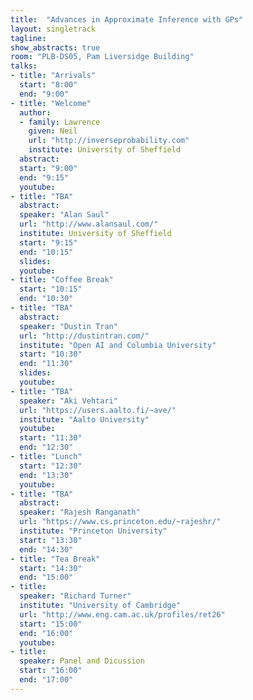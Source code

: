 ```yaml
---
title:  "Advances in Approximate Inference with GPs"
layout: singletrack
tagline: 
show_abstracts: true
room: "PLB-DS05, Pam Liversidge Building"
talks:
- title: "Arrivals"
  start: "8:00"
  end: "9:00"
- title: "Welcome"  
  author:
  - family: Lawrence
    given: Neil
    url: "http://inverseprobability.com"
    institute: University of Sheffield
  abstract:  
  start: "9:00"
  end: "9:15"
  youtube: 
- title: "TBA"
  abstract:
  speaker: "Alan Saul" 
  url: "http://www.alansaul.com/"
  institute: University of Sheffield
  start: "9:15"
  end: "10:15"
  slides:  
  youtube: 
- title: "Coffee Break"
  start: "10:15"
  end: "10:30"
- title: "TBA"
  abstract:
  speaker: "Dustin Tran" 
  url: "http://dustintran.com/"
  institute: "Open AI and Columbia University"
  start: "10:30"
  end: "11:30"
  slides:  
  youtube: 
- title: "TBA"
  speaker: "Aki Vehtari"
  url: "https://users.aalto.fi/~ave/"
  institute: "Aalto University"
  youtube:
  start: "11:30"
  end: "12:30" 
- title: "Lunch"
  start: "12:30"
  end: "13:30"
  youtube: 
- title: "TBA"
  abstract:
  speaker: "Rajesh Ranganath"
  url: "https://www.cs.princeton.edu/~rajeshr/"
  institute: "Princeton University"
  start: "13:30"
  end: "14:30"
- title: "Tea Break"
  start: "14:30"
  end: "15:00"
- title:
  speaker: "Richard Turner"
  institute: "University of Cambridge"
  url: "http://www.eng.cam.ac.uk/profiles/ret26"
  start: "15:00"
  end: "16:00"
  youtube: 
- title:
  speaker: Panel and Dicussion
  start: "16:00"
  end: "17:00"
---
```

